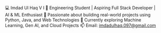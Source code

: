 💻 Imdad Ul Haq V I
🚀 Engineering Student | Aspiring Full Stack Developer | AI & ML Enthusiast
🎯 Passionate about building real-world projects using Python, Java, and Web Technologies
🧠 Currently exploring Machine Learning, Gen AI, and Cloud Projects
📫 Email: imdadulhaq.097@gmail.com
<!---
Imdadcoder/Imdadcoder is a ✨ special ✨ repository because its `README.md` (this file) appears on your GitHub profile.
You can click the Preview link to take a look at your changes.
--->
